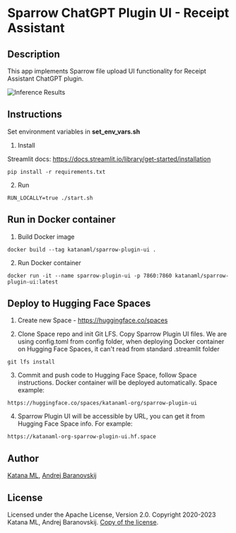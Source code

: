 # Sparrow ChatGPT Plugin UI - Receipt Assistant

## Description

This app implements Sparrow file upload UI functionality for Receipt Assistant ChatGPT plugin.

![Inference Results](https://github.com/katanaml/sparrow/blob/main/sparrow-ui/assets/chatgpt_plugin_ui.png)

## Instructions

Set environment variables in **set_env_vars.sh**

1. Install

Streamlit docs:
https://docs.streamlit.io/library/get-started/installation

```
pip install -r requirements.txt
```

2. Run

```
RUN_LOCALLY=true ./start.sh
```

## Run in Docker container

1. Build Docker image

```
docker build --tag katanaml/sparrow-plugin-ui .
```

2. Run Docker container

```
docker run -it --name sparrow-plugin-ui -p 7860:7860 katanaml/sparrow-plugin-ui:latest
```

## Deploy to Hugging Face Spaces

1. Create new Space - https://huggingface.co/spaces

2. Clone Space repo and init Git LFS. Copy Sparrow Plugin UI files. We are using config.toml from config folder, when deploying Docker container on Hugging Face Spaces, it can't read from standard .streamlit folder

```
git lfs install
```

3. Commit and push code to Hugging Face Space, follow Space instructions. Docker container will be deployed automatically. Space example:

```
https://huggingface.co/spaces/katanaml-org/sparrow-plugin-ui
```

4. Sparrow Plugin UI will be accessible by URL, you can get it from Hugging Face Space info. For example:

```
https://katanaml-org-sparrow-plugin-ui.hf.space
```

## Author

[Katana ML](https://katanaml.io), [Andrej Baranovskij](https://github.com/abaranovskis-redsamurai)

## License

Licensed under the Apache License, Version 2.0. Copyright 2020-2023 Katana ML, Andrej Baranovskij. [Copy of the license](https://github.com/katanaml/sparrow/blob/main/LICENSE).
